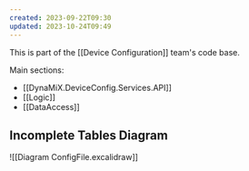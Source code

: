```yaml
---
created: 2023-09-22T09:30
updated: 2023-10-24T09:49
---
```


This is part of the [[Device Configuration]] team's code base.

Main sections:
- [[DynaMiX.DeviceConfig.Services.API]]
- [[Logic]]
- [[DataAccess]]

## Incomplete Tables Diagram

![[Diagram ConfigFile.excalidraw]]
